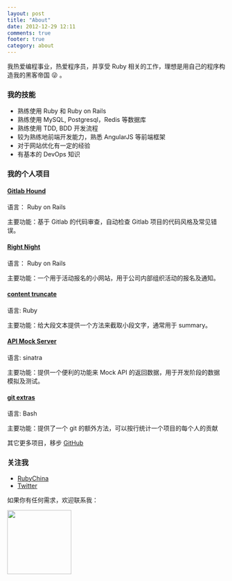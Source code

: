 ```yaml
---
layout: post
title: "About"
date: 2012-12-29 12:11
comments: true
footer: true
category: about
---
```


我热爱编程事业，热爱程序员，并享受 Ruby 相关的工作，理想是用自己的程序构造我的黑客帝国 😜 。

### 我的技能

- 熟练使用 Ruby 和 Ruby on Rails
- 熟练使用 MySQL, Postgresql，Redis 等数据库
- 熟练使用 TDD, BDD 开发流程
- 较为熟练地前端开发能力，熟悉 AngularJS 等前端框架
- 对于网站优化有一定的经验
- 有基本的 DevOps 知识

### 我的个人项目

#### [Gitlab Hound](https://github.com/zlx/Gitlab-Hound)

语言： Ruby on Rails

主要功能：基于 Gitlab 的代码审查，自动检查 Gitlab 项目的代码风格及常见错误。

#### [Right Night](https://github.com/zlx/rails-night)

语言： Ruby on Rails

主要功能：一个用于活动报名的小网站，用于公司内部组织活动的报名及通知。

#### [content truncate](https://github.com/zlx/content-truncate)

语言: Ruby

主要功能：给大段文本提供一个方法来截取小段文字，通常用于 summary。

#### [API Mock Server](https://github.com/zlx/API-mock-server)

语言: sinatra

主要功能：提供一个便利的功能来 Mock API 的返回数据，用于开发阶段的数据模拟及测试。

#### [git extras](https://github.com/zlx/git-extras)

语言: Bash

主要功能：提供了一个 git 的额外方法，可以按行统计一个项目的每个人的贡献

其它更多项目，移步 [GitHub](https://github.com/zlx)

### 关注我

- [RubyChina](http://ruby-china.org/zlx_star)
- [Twitter](https://twitter.com/zlx_star)

如果你有任何需求，欢迎联系我：

<img src='http://blog.zlxstar.me/images/phone.png' style='width: 148px'/>

